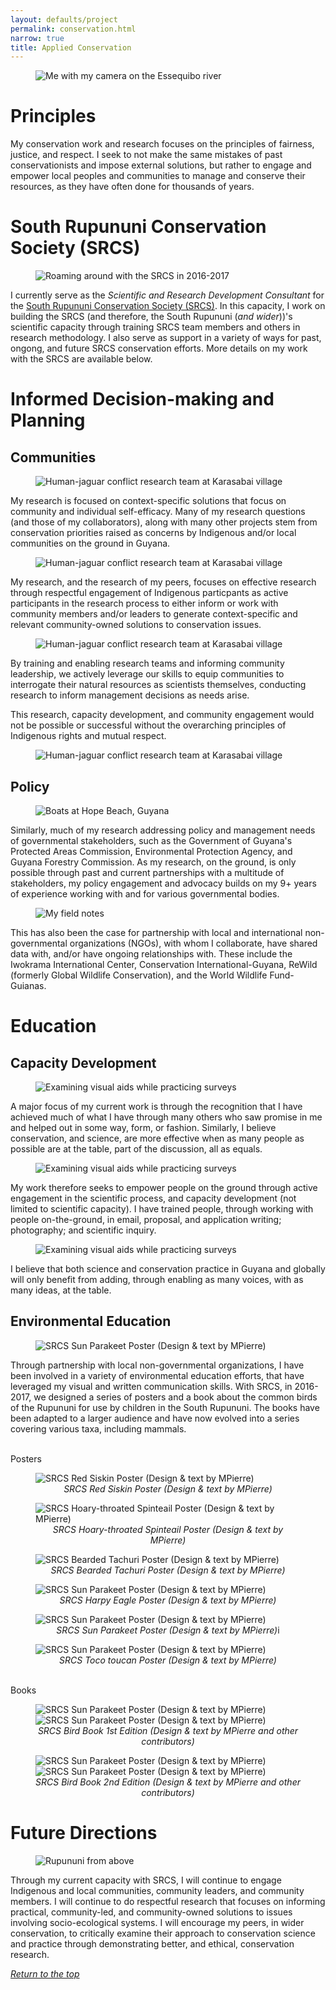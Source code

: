 ```yaml
---
layout: defaults/project
permalink: conservation.html
narrow: true
title: Applied Conservation
---
```

<a id="top"></a>
<figure>
<img src = "assets/images/conservation/rup_fishing.jpg" class = "img-fluid" alt = "Me with my camera on the Essequibo river">
</figure>

# Principles

My conservation work and research focuses on the principles of fairness, justice, and respect. I seek to not make the same mistakes of past conservationists and impose external solutions, but rather to 
engage and empower local peoples and communities to manage and conserve their resources, as they have often done for thousands of years.

# South Rupununi Conservation Society (SRCS)

<figure>
<img src = "assets/images/conservation/srcs_working_together.jpg" class = "img-fluid" alt = "Roaming around with the SRCS in 2016-2017">
</figure>

I currently serve as the <i> Scientific and Research Development Consultant </i> for the <a href = "https://www.srcs-gy.com/" target="_blank">South Rupununi Conservation Society (SRCS)</a>. In this capacity, I work on building the SRCS (and therefore, the South Rupununi (<i>and wider</i>))'s scientific capacity through training SRCS team members and others in research methodology. I also serve as support in a variety of ways for past, ongong, and future SRCS conservation efforts. More details on my work with the SRCS are available below.

# Informed Decision-making and Planning

## Communities

<figure>
<img src = "assets/images/conservation/srcs_hjag_kba_team.jpg" class = "img-fluid" alt = "Human-jaguar conflict research team at Karasabai village">
</figure>

My research is focused on context-specific solutions that focus on community and individual self-efficacy. Many of my research questions (and those of my collaborators), along with many other projects stem from conservation priorities raised as concerns by Indigenous and/or local communities on the ground in Guyana.

<figure>
<img src = "assets/images/conservation/cattle_warishi.jpg" class = "img-fluid" alt = "Human-jaguar conflict research team at Karasabai village">
</figure>

My research, and the research of my peers, focuses on effective research through respectful engagement of Indigenous particpants as active participants in the research process to either inform or work with community members and/or leaders to generate context-specific and relevant community-owned solutions to conservation issues.

<figure>
<img src = "assets/images/conservation/hjag_rup_team.jpg" class = "img-fluid" alt = "Human-jaguar conflict research team at Karasabai village">
</figure>

By training and enabling research teams and informing community leadership, we actively leverage our skills to equip communities to interrogate their natural resources as scientists themselves, conducting research to inform management decisions as needs arise.

This research, capacity development, and community engagement would not be possible or successful without the overarching principles of Indigenous rights and mutual respect.

<figure>
<img src = "assets/images/conservation/hjag_nap_team_discussion.jpg" class = "img-fluid" alt = "Human-jaguar conflict research team at Karasabai village">
</figure>

## Policy

<figure>
<img src = "assets/images/conservation/georgetown_coast_flags_boats.jpg" class = "img-fluid" alt = "Boats at Hope Beach, Guyana">
</figure>

Similarly, much of my research addressing policy and management needs of governmental stakeholders, such as the Government of Guyana's Protected Areas Commission, Environmental Protection Agency, and Guyana Forestry Commission. As my research, on the ground, is only possible through past and current partnerships with a multitude of stakeholders, my policy engagement and advocacy builds on my 9+ years of experience working with and for various governmental bodies.

<figure>
<img src = "assets/images/conservation/hjag_kba_fieldnotes.jpg" class = "img-fluid" alt = "My field notes">
</figure>

This has also been the case for partnership with local and international non-governmental organizations (NGOs), with whom I collaborate, have shared data with, and/or have ongoing relationships with. These include the Iwokrama International Center, Conservation International-Guyana, ReWild (formerly Global Wildlife Conservation), and the World Wildlife Fund-Guianas.

# Education

## Capacity Development

<figure>
<img src = "assets/images/conservation/srcs_hjag_kba_scales.jpg" class = "img-fluid" alt = "Examining visual aids while practicing surveys">
</figure>

A major focus of my current work is through the recognition that I have achieved much of what I have through many others who saw promise in me and helped out in some way, form, or fashion. Similarly, I believe conservation, and science, are more effective when as many people as possible are at the table, part of the discussion, all as equals.

<figure>
<img src = "assets/images/conservation/hjag_nap_capacity.jpg" class = "img-fluid" alt = "Examining visual aids while practicing surveys">
</figure>

My work therefore seeks to empower people on the ground through active engagement in the scientific process, and capacity development (not limited to scientific capacity). I have trained people, through working with people on-the-ground, in email, proposal, and application writing; photography; and scientific inquiry.

<figure>
<img src = "assets/images/conservation/srcs_hjag_kba_team.jpg" class = "img-fluid" alt = "Examining visual aids while practicing surveys">
</figure>

I believe that both science and conservation practice in Guyana and globally will only benefit from adding, through enabling as many voices, with as many ideas, at the table.

## Environmental Education

<figure>
<img src = "assets/images/conservation/srcs_teaching_birding.jpg" class = "img-fluid" alt = "SRCS Sun Parakeet Poster (Design & text by MPierre)">
</figure>

Through partnership with local non-governmental organizations, I have been involved in a variety of environmental education efforts, that have leveraged my visual and written communication skills. With SRCS, in 2016-2017, we designed a series of posters and a book about the common birds of the Rupununi for use by children in the South Rupununi. The books have been adapted to a larger audience and have now evolved into a series covering various taxa, including mammals.

<br>Posters
<figure>
<img src = "assets/images/conservation/mpierre_srsc_2017_poster_redsiskin.jpg" class = "img-fluid" alt = "SRCS Red Siskin Poster (Design & text by MPierre)">
<text align = "center"><figcaption><i>SRCS Red Siskin Poster (Design & text by MPierre)</i></figcaption></text>
</figure>
<figure>
<img src = "assets/images/conservation/mpierre_srsc_2017_poster_htspinetail.jpg" class = "img-fluid" alt = "SRCS Hoary-throated Spinteail Poster (Design & text by MPierre)">
<text align = "center"><figcaption><i>SRCS Hoary-throated Spinteail Poster (Design & text by MPierre)</i></figcaption></text>
</figure>
<figure>
<img src = "assets/images/conservation/mpierre_srsc_2017_poster_btachuri.jpg" class = "img-fluid" alt = "SRCS Bearded Tachuri Poster (Design & text by MPierre)">
<text align = "center"><figcaption><i>SRCS Bearded Tachuri Poster (Design & text by MPierre)</i></figcaption></text>
</figure>
<figure>
<img src = "assets/images/conservation/mpierre_srsc_2017_poster_harpyeagle.jpg" class = "img-fluid" alt = "SRCS Sun Parakeet Poster (Design & text by MPierre)">
<text align = "center"><figcaption><i>SRCS Harpy Eagle Poster (Design & text by MPierre)</i></figcaption></text>
</figure>
<figure>
<img src = "assets/images/conservation/mpierre_srsc_2017_poster_sunparakeet.jpg" class = "img-fluid" alt = "SRCS Sun Parakeet Poster (Design & text by MPierre)">
<text align = "center"><figcaption><i>SRCS Sun Parakeet Poster (Design & text by MPierre)</i>i</figcaption></text>
</figure>
<figure>
<img src = "assets/images/conservation/mpierre_srsc_2017_poster_tocotoucan.jpg" class = "img-fluid" alt = "SRCS Sun Parakeet Poster (Design & text by MPierre)">
<text align = "center"><figcaption><i>SRCS Toco toucan Poster (Design & text by MPierre)</i></figcaption></text>
</figure>

<br>Books
<figure>
<img src = "assets/images/conservation/mpierre_birdbook_ed1_pg01.jpg" class = "img-fluid" alt = "SRCS Sun Parakeet Poster (Design & text by MPierre)">
<img src = "assets/images/conservation/mpierre_birdbook_ed1_pg36.jpg" class = "img-fluid" alt = "SRCS Sun Parakeet Poster (Design & text by MPierre)">
<text align = "center"><figcaption><i>SRCS Bird Book 1st Edition (Design & text by MPierre and other contributors)</i></figcaption></text>
</figure>
<figure>
<img src = "assets/images/conservation/mpierre_birdbook_ed2_pg01.jpg" class = "img-fluid" alt = "SRCS Sun Parakeet Poster (Design & text by MPierre)">
<img src = "assets/images/conservation/mpierre_birdbook_ed2_pg62.jpg" class = "img-fluid" alt = "SRCS Sun Parakeet Poster (Design & text by MPierre)">
<text align = "center"><figcaption><i>SRCS Bird Book 2nd Edition (Design & text by MPierre and other contributors)</i></figcaption></text>
</figure>

# Future Directions

<figure>
<img src = "assets/images/conservation/rupununi_above.jpg" class = "img-fluid" alt = "Rupununi from above">
</figure>

Through my current capacity with SRCS, I will continue to engage Indigenous and local communities, community leaders, and community members. I will continue to do respectful research that focuses on informing practical, community-led, and community-owned solutions to issues involving socio-ecological systems. I will encourage my peers, in wider conservation, to critically examine their approach to conservation science and practice through demonstrating better, and ethical, conservation research.

<a href="#top"><i>Return to the top</i></a>